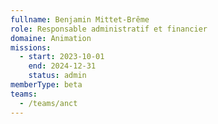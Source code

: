 ```yaml
---
fullname: Benjamin Mittet-Brême
role: Responsable administratif et financier
domaine: Animation
missions:
  - start: 2023-10-01
    end: 2024-12-31
    status: admin
memberType: beta
teams:
  - /teams/anct
---
```


